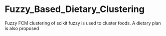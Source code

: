 # Fuzzy_Based_Dietary_Clustering
Fuzzy FCM clustering of scikit fuzzy is used to cluster foods. A dietary plan is also proposed
